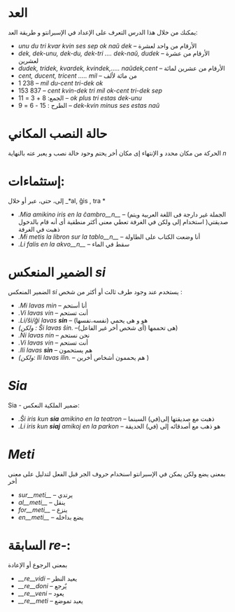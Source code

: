 # العد

يمكنك من خلال هذا الدرس التعرف على الإعداد في الإسبرانتو و طريقة العد:
- *unu du tri kvar kvin ses sep ok naŭ dek*  – الأرقام من واحد لعشرة
- *dek, dek-unu, dek-du, dek-tri .... dek-naŭ, dudek* – الأرقام من عشرة لعشرين
- *dudek, tridek, kvardek, kvindek,..... naŭdek,cent* – الأرقام من عشرين لمائة
- *cent, ducent, tricent ..... mil* – من مائة لألف   
- 1 238                     – *mil du-cent tri-dek ok*
- 153 837                   – *cent kvin-dek tri mil ok-cent tri-dek sep*
- الجمع:      8 + 3 = 11 – *ok plus tri estas dek-unu*
- الطرح :  15 - 6 = 9 – *dek-kvin minus ses estas naŭ*
 

# حالة النصب المكاني
الحركة من مكان محدد و الإنتهاء إى مكان أخر يحتم وحود خالة نصب و يعبر عته بالنهاية *n* 
# إستثماءات: 
إلى، حتى، عبر أو خلال  _*al, ĝis , tra *
- *._Mia_ amikino iris en la ĉambro__n__* – (الجملة غير دارجة فى اللغة العربية ويتم استخدام إلى ولكن في الغرفة تعطي معنى أكثر منطقية أى أنه قام بالدخول )صديقتي ذهبت في الغرفة 
- *._Mi_ metis la libron sur la tablo__n__* – أنا وضعت الكتاب على الطاولة
- *._Li_ falis en la akvo__n__* – سقط في الماء
 

# الضمير المنعكس *si*
الضمير المنعكس *si* يستخدم عند وجود طرف ثالث أو أكثر من شخص :

- *._Mi_ lavas min* – أنا أستحم 
- *._Vi_ lavas vin* – أنت تستحم 
- *._Li_/ŝi/ĝi lavas __sin__* – هو و هى يحمي (نفسه،نفسها)
- *(ولكن : Ŝi lavas ŝin.* –هى تحممها (أى شخص أخر غير الفاعل))
- *._Ni_ lavas nin* – نحن نستحم
- *._Vi_ lavas vin* – أنت تستحم 
- *._Ili_ lavas __sin__* – هم يستحمون 
- *(ولكن: Ili lavas ilin.* – هم يحممون أشخاص أخرين )
 

# *Sia*

Sia - ضمير الملكية النعكس:

- *._Ŝi_ iris kun __sia__ amikino en la teatron* – ذهبت مع صديقتها إلى(في) السينما
- *._Li_ iris kun __siaj__ amikoj en la parkon* – هو ذهب مع أصدقائه إلى (في) الحديقة   

# *Meti*

بمعنى يضع ولكن يمكن في الإسبرانتو اسنخدام حروف الجر قبل الفعل لتدليل على معنى أخر 
- *sur__meti__* – يرتدي
- *al__meti__*  – ينقل 
- *for__meti__* – ينزع 
- *en__meti__*  – يضع بداخله

 

# السابقة *re-*:
بمعنى الرجوع أو الإعادة 


- *__re__vidi* – يعيد النظر 
- *__re__doni* – يٌرجع 
- *__re__veni* – يعود
- *__re__meti* – يعيد تموضع 

 
